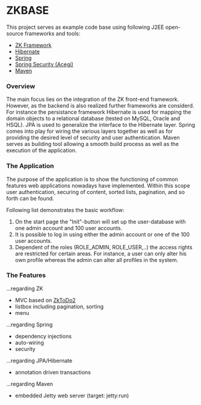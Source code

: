 # ZKBASE #

This project serves as example code base using following J2EE open-source frameworks and tools:

  * [ZK Framework](http://www.zkoss.org/)
  * [Hibernate](http://www.hibernate.org/)
  * [Spring](http://www.springsource.org/)
  * [Spring Security (Acegi)](http://static.springsource.org/spring-security/site/index.html)
  * [Maven](http://maven.apache.org)

### Overview ###
The main focus lies on the integration of the ZK front-end framework. However, as the backend is also realized further frameworks are considerd. For instance the persistance framework Hibernate is used for mapping the domain objects to a relational database (tested on MySQL, Oracle and HSQL). JPA is used to generalize the interface to the Hibernate layer.
Spring comes into play for wiring the various layers together as well as for providing the desired level of security and user authentication.
Maven serves as building tool allowing a smooth build process as well as the execution of the application.

### The Application ###
The purpose of the application is to show the functioning of common features web applications nowadays have implemented. Within this scope user authentication, securing of content, sorted lists, pagination, and so forth can be found.

Following list demonstrates the basic workflow:
  1. On the start page the "Init"-button will set up the user-database with one admin account and 100 user accounts.
  1. It is possible to log in using either the admin account or one of the 100 user accounts.
  1. Dependent of the roles (ROLE\_ADMIN, ROLE\_USER,..) the access rights are restricted for certain areas. For instance, a user can only alter his own profile whereas the admin can alter all profiles in the system.

### The Features ###
...regarding ZK
  * MVC based on [ZkToDo2](http://www.zkoss.org/smalltalks/mvc4/)
  * listbox including pagination, sorting
  * menu

...regarding Spring
  * dependency injections
  * auto-wiring
  * security

...regarding JPA/Hibernate
  * annotation driven transactions

...regarding Maven
  * embedded Jetty web server (target: jetty:run)
